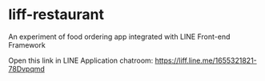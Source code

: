 # liff-restaurant
An experiment of food ordering app integrated with LINE Front-end Framework

Open this link in LINE Application chatroom:
https://liff.line.me/1655321821-78Dvpqmd
